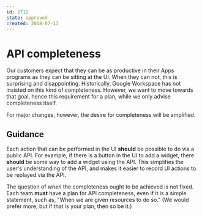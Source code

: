 ```yaml
---
id: 2712
state: approved
created: 2018-07-13
---
```


# API completeness

Our customers expect that they can be as productive in their Apps programs as
they can be sitting at the UI. When they can not, this is surprising and
disappointing. Historically, Google Workspace has not insisted on this kind of
completeness. However, we want to move towards that goal, hence this
requirement for a plan, while we only advise completeness itself.

For major changes, however, the desire for completeness will be amplified.

## Guidance

Each action that can be performed in the UI **should** be possible to do via a
public API. For example, if there is a button in the UI to add a widget, there
**should** be some way to add a widget using the API. This simplifies the
user's understanding of the API, and makes it easier to record UI actions to be
replayed via the API.

The question of _when_ the completeness ought to be achieved is not fixed. Each
team **must** have a plan for API completeness, even if it is a simple
statement, such as, "When we are given resources to do so." (We would prefer
more, but if that is your plan, then so be it.)
